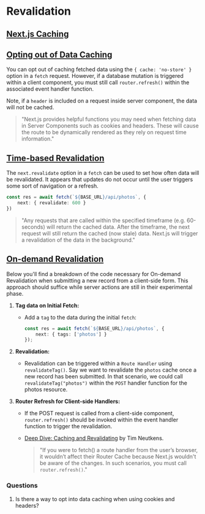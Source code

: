 # Revalidation

## [Next.js Caching](https://nextjs.org/docs/app/building-your-application/caching#overview)

## [Opting out of Data Caching](https://nextjs.org/docs/app/building-your-application/data-fetching/fetching-caching-and-revalidating#opting-out-of-data-caching)

You can opt out of caching fetched data using the `{ cache: 'no-store' }` option in a `fetch` request. However, if a database mutation is triggered within a client component, you must still call `router.refresh()` within the associated event handler function.

Note, if a `header` is included on a request inside server component, the data will not be cached.

> "Next.js provides helpful functions you may need when fetching data in Server Components such as cookies and headers. These will cause the route to be dynamically rendered as they rely on request time information."

## [Time-based Revalidation](https://nextjs.org/docs/app/building-your-application/data-fetching/fetching-caching-and-revalidating#time-based-revalidation)

The `next.revalidate` option in a `fetch` can be used to set how often data will be revalidated. It appears that updates do not occur until the user triggers some sort of navigation or a refresh.

```typescript
const res = await fetch(`${BASE_URL}/api/photos`, {
    next: { revalidate: 600 }
})
```

> "Any requests that are called within the specified timeframe (e.g. 60-seconds) will return the cached data. After the timeframe, the next request will still return the cached (now stale) data. Next.js will trigger a revalidation of the data in the background."

## [On-demand Revalidation](https://nextjs.org/docs/app/building-your-application/data-fetching/fetching-caching-and-revalidating#on-demand-revalidation)

Below you'll find a breakdown of the code necessary for On-demand Revalidation when submitting a new record from a client-side form. This approach should suffice while server actions are still in their experimental phase.

1. **Tag data on Initial Fetch:** 
    - Add a `tag` to the data during the initial `fetch`:
        ```typescript
        const res = await fetch(`${BASE_URL}/api/photos`, {
            next: { tags: ['photos'] }
        });
        ```

2. **Revalidation:** 
    - Revalidation can be triggered within a `Route Handler` using `revalidateTag()`. Say we want to revalidate the `photos` cache once a new record has been submitted. In that scenario, we could call `revalidateTag("photos")` within the `POST` handler function for the photos resource.

3. **Router Refresh for Client-side Handlers:** 
    - If the POST request is called from a client-side component, `router.refresh()` should be invoked within the event handler function to trigger the revalidation.
    
    - [Deep Dive: Caching and Revalidating](https://github.com/vercel/next.js/discussions/54075) by Tim Neutkens.
        > "If you were to fetch() a route handler from the user’s browser, it wouldn’t affect their Router Cache because Next.js wouldn't be aware of the changes. In such scenarios, you must call `router.refresh()`."

### Questions
1. Is there a way to opt into data caching when using cookies and headers?